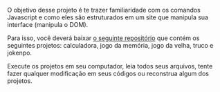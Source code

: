 O objetivo desse projeto é te trazer familiaridade com os comandos Javascript e como eles são estruturados em um site que manipula sua interface (manipula o DOM).

Para isso, você deverá baixar [o seguinte repositório](https://github.com/irmaos-dev/codebases) que contém os seguintes projetos: calculadora, jogo da memória, jogo da velha, truco e jokenpo.

Execute os projetos em seu computador, leia todos seus arquivos, tente fazer qualquer modificação em seus códigos ou reconstrua algum dos projetos.